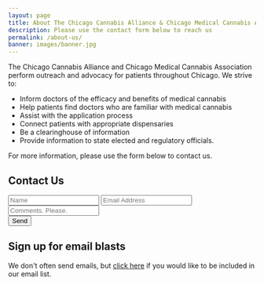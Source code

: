 ```yaml
---
layout: page
title: About The Chicago Cannabis Alliance & Chicago Medical Cannabis Association
description: Please use the contact form below to reach us
permalink: /about-us/
banner: images/banner.jpg
---
```


The Chicago Cannabis Alliance and Chicago Medical Cannabis Association perform outreach and advocacy for patients throughout Chicago. We strive to:

- Inform doctors of the efficacy and benefits of medical cannabis
- Help patients find doctors who are familiar with medical cannabis
- Assist with the application process
- Connect patients with appropriate dispensaries
- Be a clearinghouse of information
- Provide information to state elected and regulatory officials.


For more information, please use the form below to contact us.

## Contact Us

<form action="https://formspree.io/mmj@innovativeexpresscare.com" method="POST">
    <input type="text" name="_name" placeholder="Name">
    <input type="email" name="_replyto" placeholder="Email Address">
    <input type="text" name="_comments" placeholder="Comments. Please.">
    <input type="hidden" name="_subject" value="New submission!" />
    <input type="hidden" name="_next" value="{{ site.github.url }}/about-us" />
    <input type="text" name="_gotcha" style="display:none" />
    <br/>
    <input type="submit" value="Send">
</form>

## Sign up for email blasts

We don't often send emails, but [click here](http://eepurl.com/b61Ouv) if you would like to be included in our email list. 
